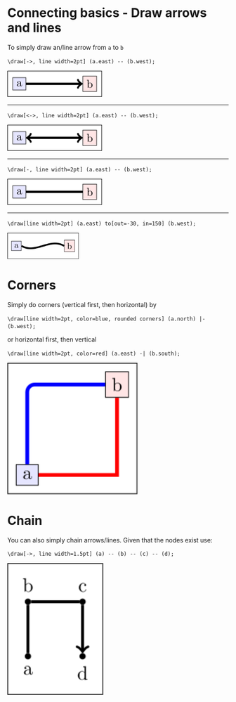 # Connecting basics - Draw arrows and lines

To simply draw an/line arrow from `a` to `b`

`\draw[->, line width=2pt] (a.east) -- (b.west);`

<img src="../../../src/00_basics/01_connecting_nodes_basics/simple-connect.svg" height="60">

___

`\draw[<->, line width=2pt] (a.east) -- (b.west);`

<img src="../../../src/00_basics/01_connecting_nodes_basics/simple-connect_double.svg" height="60">

___

`\draw[-, line width=2pt] (a.east) -- (b.west);`

<img src="../../../src/00_basics/01_connecting_nodes_basics/simple-connect_flat.svg" height="60">

___

`\draw[line width=2pt] (a.east) to[out=-30, in=150] (b.west);`

<img src="../../../src/00_basics/01_connecting_nodes_basics/simple-connect_curved.svg" height="60">

# Corners

Simply do corners (vertical first, then horizontal) by 

`\draw[line width=2pt, color=blue, rounded corners] (a.north) |- (b.west);`

or horizontal first, then vertical

`\draw[line width=2pt, color=red] (a.east) -| (b.south);`

<img src="../../../src/00_basics/01_connecting_nodes_basics/simple-connect_corner.svg" height="300">

# Chain

You can also simply chain arrows/lines. Given that the nodes exist use:

``` 
\draw[->, line width=1.5pt] (a) -- (b) -- (c) -- (d);
```

<img src="../../../src/00_basics/01_connecting_nodes_basics/simple-connect_chain.svg" height="300">



